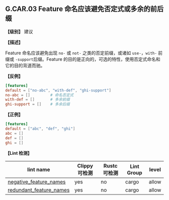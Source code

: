 ## G.CAR.03 Feature 命名应该避免否定式或多余的前后缀

**【级别】** 建议

**【描述】**

Feature 命名应该避免出现 `no-` 或 `not-` 之类的否定前缀，或诸如 `use-`，`with-` 前缀或 `-support`后缀。Feature 的目的是正向的，可选的特性，使用否定式命名和它的目的背道而驰。

**【反例】**

```toml
[features]
default = ["no-abc", "with-def", "ghi-support"]
no-abc = []         # 命名否定式
with-def = []       # 多余前缀
ghi-support = []    # 多余后缀
```

**【正例】**

```toml
[features]
default = ["abc", "def", "ghi"]
abc = []
def = []
ghi = []
```

**【Lint 检测】**

| lint name                                                    | Clippy 可检测 | Rustc 可检测 | Lint Group | level |
| ------------------------------------------------------------ | ------------- | ------------ | ---------- | ----- |
| [negative_feature_names](https://rust-lang.github.io/rust-clippy/master/#negative_feature_names) | yes           | no           | cargo      | allow |
| [redundant_feature_names](https://rust-lang.github.io/rust-clippy/master/#redundant_feature_names) | yes           | no           | cargo      | allow |
